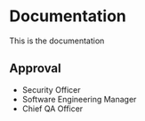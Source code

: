 # Documentation
This is the documentation
## Approval
- Security Officer
- Software Engineering Manager
- Chief QA Officer
